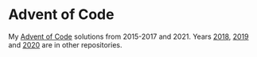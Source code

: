# Advent of Code

My [Advent of Code](https://adventofcode.com/) solutions from 2015-2017 and 2021. Years [2018](https://github.com/idealisms/adventofcode2018), [2019](https://github.com/idealisms/adventofcode2019) and [2020](https://github.com/idealisms/adventofcode2020) are in other repositories.

